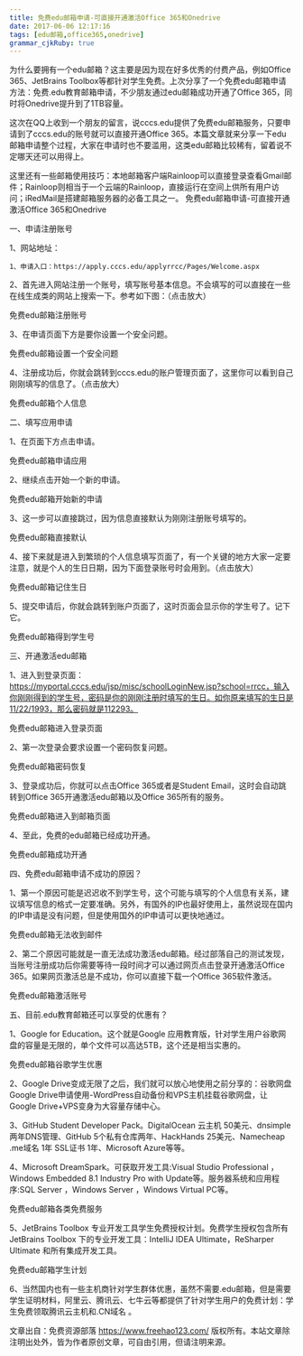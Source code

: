 ```yaml
---
title: 免费edu邮箱申请-可直接开通激活Office 365和Onedrive 
date: 2017-06-06 12:17:16
tags: [edu邮箱,office365,onedrive]
grammar_cjkRuby: true
---
```



为什么要拥有一个edu邮箱？这主要是因为现在好多优秀的付费产品，例如Office 365、JetBrains Toolbox等都针对学生免费。上次分享了一个免费edu邮箱申请方法：免费.edu教育邮箱申请，不少朋友通过edu邮箱成功开通了Office 365，同时将Onedrive提升到了1TB容量。

这次在QQ上收到一个朋友的留言，说cccs.edu提供了免费edu邮箱服务，只要申请到了cccs.edu的账号就可以直接开通Office 365。本篇文章就来分享一下edu邮箱申请整个过程，大家在申请时也不要滥用，这类edu邮箱比较稀有，留着说不定哪天还可以用得上。

这里还有一些邮箱使用技巧：本地邮箱客户端Rainloop可以直接登录查看Gmail邮件；Rainloop则相当于一个云端的Rainloop，直接运行在空间上供所有用户访问；iRedMail是搭建邮箱服务器的必备工具之一。
免费edu邮箱申请-可直接开通激活Office 365和Onedrive
<!-- more -->
一、申请注册账号

1、网站地址：

    1、申请入口：https://apply.cccs.edu/applyrrcc/Pages/Welcome.aspx

2、首先进入网站注册一个账号，填写账号基本信息。不会填写的可以直接在一些在线生成类的网站上搜索一下。参考如下图：（点击放大）

免费edu邮箱注册账号

3、在申请页面下方是要你设置一个安全问题。

免费edu邮箱设置一个安全问题

4、注册成功后，你就会跳转到cccs.edu的账户管理页面了，这里你可以看到自己刚刚填写的信息了。（点击放大）

免费edu邮箱个人信息

二、填写应用申请

1、在页面下方点击申请。

免费edu邮箱申请应用

2、继续点击开始一个新的申请。

免费edu邮箱开始新的申请

3、这一步可以直接跳过，因为信息直接默认为刚刚注册账号填写的。

免费edu邮箱直接默认

4、接下来就是进入到繁琐的个人信息填写页面了，有一个关键的地方大家一定要注意，就是个人的生日日期，因为下面登录账号时会用到。（点击放大）

免费edu邮箱记住生日

5、提交申请后，你就会跳转到账户页面了，这时页面会显示你的学生号了。记下它。

免费edu邮箱得到学生号

三、开通激活edu邮箱

1、进入到登录页面：https://myportal.cccs.edu/jsp/misc/schoolLoginNew.jsp?school=rrcc，输入你刚刚得到的学生号，密码是你的刚刚注册时填写的生日。如你原来填写的生日是11/22/1993，那么密码就是112293。

免费edu邮箱进入登录页面

2、第一次登录会要求设置一个密码恢复问题。

免费edu邮箱密码恢复

3、登录成功后，你就可以点击Office 365或者是Student Email，这时会自动跳转到Office 365开通激活edu邮箱以及Office 365所有的服务。

免费edu邮箱进入到邮箱页面

4、至此，免费的edu邮箱已经成功开通。

免费edu邮箱成功开通

四、免费edu邮箱申请不成功的原因？

1、第一个原因可能是迟迟收不到学生号，这个可能与填写的个人信息有关系，建议填写信息的格式一定要准确。另外，有国外的IP也最好使用上，虽然说现在国内的IP申请是没有问题，但是使用国外的IP申请可以更快地通过。

免费edu邮箱无法收到邮件

2、第二个原因可能就是一直无法成功激活edu邮箱。经过部落自己的测试发现，当账号注册成功后你需要等待一段时间才可以通过网页点击登录开通激活Office 365。如果网页激活总是不成功，你可以直接下载一个Office 365软件激活。

免费edu邮箱激活账号

五、目前.edu教育邮箱还可以享受的优惠有？

1、Google for Education。这个就是Google 应用教育版，针对学生用户谷歌网盘的容量是无限的，单个文件可以高达5TB，这个还是相当实惠的。

免费edu邮箱谷歌学生优惠

2、Google Drive变成无限了之后，我们就可以放心地使用之前分享的：谷歌网盘Google Drive申请使用-WordPress自动备份和VPS主机挂载谷歌网盘，让Google Drive+VPS变身为大容量存储中心。

3、GitHub Student Developer Pack。DigitalOcean 云主机 50美元、dnsimple 两年DNS管理、GitHub 5个私有仓库两年、HackHands 25美元、Namecheap .me域名 1年 SSL证书 1年、Microsoft Azure等等。

4、Microsoft DreamSpark。可获取开发工具:Visual Studio Professional ，Windows Embedded 8.1 Industry Pro with Update等。服务器系统和应用程序:SQL Server ，Windows Server ，Windows Virtual PC等。

免费edu邮箱各类免费服务

5、JetBrains Toolbox 专业开发工具学生免费授权计划。免费学生授权包含所有 JetBrains Toolbox 下的专业开发工具：IntelliJ IDEA Ultimate，ReSharper Ultimate 和所有集成开发工具。

免费edu邮箱学生计划

6、当然国内也有一些主机商针对学生群体优惠，虽然不需要.edu邮箱，但是需要学生证明材料，阿里云、腾讯云、七牛云等都提供了针对学生用户的免费计划：学生免费领取腾讯云主机和.CN域名 。

文章出自：免费资源部落 https://www.freehao123.com/ 版权所有。本站文章除注明出处外，皆为作者原创文章，可自由引用，但请注明来源。
